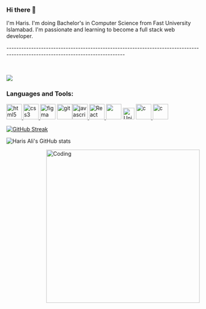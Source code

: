 <!DOCTYPE html>
<html lang="en">
<head>
    <link rel="stylesheet" href="https://cdn.jsdelivr.net/gh/devicons/devicon@v2.15.1/devicon.min.css">    
</head>
<body>  
    
### Hi there 👋                                                                                      

I'm Haris. I'm doing Bachelor's in Computer Science from Fast University Islamabad. I'm passionate and learning to become a full stack web developer. 
   
<p>------------------------------------------------------------------------------------------------------------------------------</p><br/>

![](https://komarev.com/ghpvc/?username=harisalimughal)

<h3 align="left">Languages and Tools:</h3>
<a href="https://www.w3.org/html/" target="_blank"><img src="https://cdn.jsdelivr.net/gh/devicons/devicon/icons/html5/html5-original-wordmark.svg" alt="html5" width="40" height="40"/> </a><a href="https://www.w3schools.com/css/" target="_blank"> <img src="https://cdn.jsdelivr.net/gh/devicons/devicon/icons/css3/css3-original-wordmark.svg" alt="css3" width="40" 
height="40"/> </a><a href="https://www.figma.com/" target="_blank"> <img src="https://www.vectorlogo.zone/logos/figma/figma-icon.svg" alt="figma" width="40" height="40"/></a> <a href="https://git-scm.com/" target="_blank"> <img src="https://www.vectorlogo.zone/logos/git-scm/git-scm-icon.svg" alt="git" width="40" height="40"/></a><a href="https://www.javascript.com" target="_blank"><img src="https://cdn.jsdelivr.net/gh/devicons/devicon/icons/javascript/javascript-original.svg" alt="javascript" width="40" height="40"/> </a><a href="https://legacy.reactjs.org/"> <img src="https://cdn.jsdelivr.net/gh/devicons/devicon/icons/react/react-original-wordmark.svg" alt="React" width="40" height="40"/> </a>
 <a href="https://www.cprogramming.com/" target="_blank"> <img src="https://cdn.jsdelivr.net/gh/devicons/devicon/icons/python/python-original-wordmark.svg" width="40" height="40"></a>
 <a href="https://unity.com/pages/unity-pro-buy-now?utm_source=google&utm_medium=cpc&utm_campaign=cc_dd_upr_sapac_sapac-t2_en_pu_sem-gg_acq_br-pr_2023-01_brand-st2_cc3022_ev-br_id:71700000106719838&utm_content=cc_dd_upr_apac_pu_sem_gg_ev-br_pros_x_npd_cpc_kw_sd_all_x_x_brand_id:58700008276350189&utm_term=unity&&&&&gad=1&gclid=CjwKCAjwkeqkBhAnEiwA5U-uMzZkgXdW8dJzmyQJ4mW4DRgI-LrQxXXz_f_xc9pdsUf_rZ9-ODN1GBoCc5oQAvD_BwE&gclsrc=aw.ds" target="_blank"> <img src="https://cdn.jsdelivr.net/gh/devicons/devicon/icons/unity/unity-original-wordmark.svg" alt="Unity" width="30" height="30"></a>
 <a href="https://www.java.com/en/download/help/whatis_java.html" target="_blank"> <img src="https://cdn.jsdelivr.net/gh/devicons/devicon/icons/java/java-original-wordmark.svg" alt="c" width="40" height="40"/> </a>  <a href="https://www.cprogramming.com/" target="_blank"> <img src="https://cdn.jsdelivr.net/gh/devicons/devicon/icons/c/c-original.svg" alt="c" width="40" height="40"/> </a> 
 


  
[![GitHub Streak](http://github-readme-streak-stats.herokuapp.com?user=harisalimughal)](https://git.io/streak-stats)


![Haris Ali's GitHub stats](https://github-readme-stats.vercel.app/api?username=harisalimughal&show_icons=true&theme=radical)



<img align="right" alt="Coding" width="400" src="https://res.cloudinary.com/practicaldev/image/fetch/s--sNXjzc6P--/c_limit%2Cf_auto%2Cfl_progressive%2Cq_66%2Cw_880/https://media1.tenor.com/images/0c34272909ee2a4db5606a014082312b/tenor.gif%3Fitemid%3D15828752">
<!--
**harisalimughal/harisalimughal** is a ✨ _special_ ✨ repository because its `README.md` (this file) appears on your GitHub profile.

Here are some ideas to get you started:

- 🔭 I’m currently working on ...
- 🌱 I’m currently learning ...
- 👯 I’m looking to collaborate on ...
- 🤔 I’m looking for help with ...
- 💬 Ask me about ...
- 📫 How to reach me: ...
- 😄 Pronouns: ...
- ⚡ Fun fact: ...
-->
  </body>
</html>
